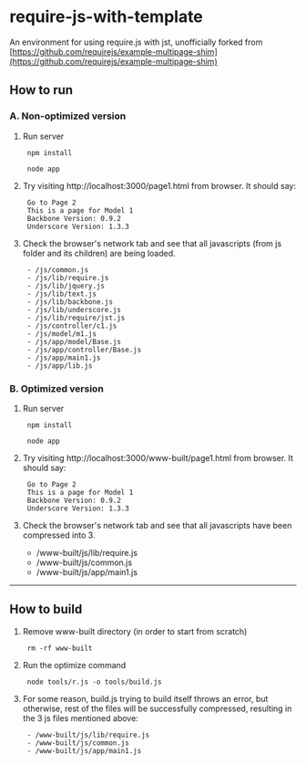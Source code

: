 require-js-with-template
========================

An environment for using require.js with jst, unofficially forked from [https://github.com/requirejs/example-multipage-shim](https://github.com/requirejs/example-multipage-shim)  


## How to run
### A. Non-optimized version    
      
1. Run server

        npm install

        node app

2. Try visiting http://localhost:3000/page1.html from browser. It should say:

        Go to Page 2
        This is a page for Model 1
        Backbone Version: 0.9.2
        Underscore Version: 1.3.3
 

3. Check the browser's network tab and see that all javascripts (from js folder and its children) are being loaded.

		- /js/common.js
		- /js/lib/require.js
		- /js/lib/jquery.js
		- /js/lib/text.js
		- /js/lib/backbone.js
		- /js/lib/underscore.js
		- /js/lib/require/jst.js
		- /js/controller/c1.js
		- /js/model/m1.js
		- /js/app/model/Base.js
		- /js/app/controller/Base.js
		- /js/app/main1.js
		- /js/app/lib.js
    
### B. Optimized version    
 

1. Run server

        npm install

        node app

2. Try visiting http://localhost:3000/www-built/page1.html from browser. It should say:

        Go to Page 2
        This is a page for Model 1
        Backbone Version: 0.9.2
        Underscore Version: 1.3.3
 

3. Check the browser's network tab and see that all javascripts have been compressed into 3.

    - /www-built/js/lib/require.js
    - /www-built/js/common.js
    - /www-built/js/app/main1.js
    
******************

## How to build

1. Remove www-built directory (in order to start from scratch)

        rm -rf www-built

2. Run the optimize command

        node tools/r.js -o tools/build.js

3. For some reason, build.js trying to build itself throws an error, but otherwise, rest of the files will be successfully compressed, resulting in the 3 js files mentioned above:

		- /www-built/js/lib/require.js
		- /www-built/js/common.js
		- /www-built/js/app/main1.js
